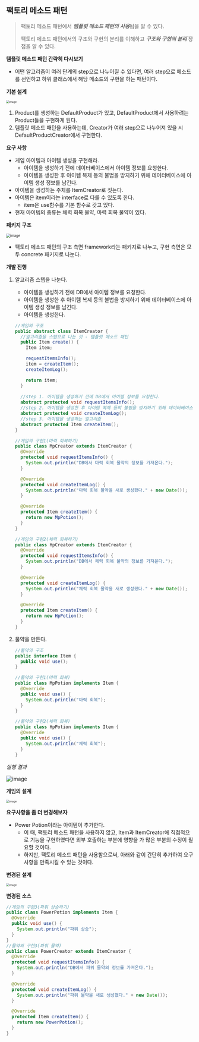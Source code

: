## 팩토리 메소드 패턴

> 팩토리 메소드 패턴에서 ***템플릿 메소드 패턴의 사용***됨을 알 수 있다.
>
> 팩토리 메소드 패턴에서의 구조와 구현의 분리를 이해하고 ***구조와 구현의 분리*** 장점을 알 수 있다.



**템플릿 메소드 패턴 간략히 다시보기**

- 어떤 알고리즘이 여러 단계의 step으로 나누어질 수 있다면, 여러 step으로 메소드를 선언하고 하위 클래스에서 해당 메소드의 구현을 하는 패턴이다. 



**기본 설계**

<img src="https://user-images.githubusercontent.com/40616436/80381247-a2df9b00-88db-11ea-8c2c-9a49ff905cd0.png" alt="image" style="zoom:50%;" />

1. Product를 생성하는 DefaultProduct가 있고, DefaultProduct에서 사용하려는 Product들을 구현하게 된다.
2. 템플릿 메소드 패턴을 사용하는데, Creator가 여러 step으로 나누어져 있을 시 DefaultProductCreator에서 구현한다.



**요구 사항**

- 게임 아이템과 아이템 생성을 구현해라.
  - 아이템을 생성하기 전에 데이터베이스에서 아이템 정보를 요청한다.
  - 아이템을 생성한 후 아이템 복제 등의 불법을 방지하기 위해 데이터베이스에 아이템 생성 정보를 남긴다.
- 아이템을 생성하는 주체를 ItemCreator로 짓는다.
- 아이템은 item이라는 interface로 다룰 수 있도록 한다.
  - item은 use함수를 기본 함수로 갖고 있다.
- 현재 아이템의 종류는 체력 회복 물약, 마력 회복 물약이 있다.



**패키지 구조**

<img src="https://user-images.githubusercontent.com/40616436/80390637-aa0ca600-88e7-11ea-94eb-68c40d0af84d.png" alt="image" style="zoom:67%;" />

- 팩토리 메소드 패턴의 구조 측면 framework라는 패키지로 나누고, 구현 측면은 모두 concrete 패키지로 나눈다.



**개발 진행**

1. 알고리즘 스텝을 나눈다.

   - 아이템을 생성하기 전에 DB에서 아이템 정보를 요청한다.
   - 아이템을 생성한 후 아이템 복제 등의 불법을 방지하기 위해 데이터베이스에 아이템 생성 정보를 남긴다.
   - 아이템을 생성한다.

   ~~~java
   //게임의 구조
   public abstract class ItemCreator {
     //알고리즘을 스텝으로 나눈 것 - 템플릿 메소드 패턴
     public Item create() {
       Item item;
   
       requestItemsInfo();
       item = createItem();
       createItemLog();
   
       return item;
     }
     
     //step 1. 아이템을 생성하기 전에 DB에서 아이템 정보를 요청한다.
     abstract protected void requestItemsInfo();
     //step 2. 아이템을 생성한 후 아이템 복제 등의 불법을 방지하기 위해 데이터베이스에 아이템 생성 정보를 남긴다.
     abstract protected void createItemLog();
     //step 3. 아이템을 생성하는 알고리즘
     abstract protected Item createItem();
   }
   
   //게임의 구현1(마력 회복하기)
   public class MpCreator extends ItemCreator {
     @Override
     protected void requestItemsInfo() {
       System.out.println("DB에서 마력 회복 물약의 정보를 가져온다.");
     }
   
     @Override
     protected void createItemLog() {
       System.out.println("마력 회복 물약을 새로 생성했다." + new Date());
     }
   
     @Override
     protected Item createItem() {
       return new MpPotion();
     }
   }
   
   //게임의 구현2(체력 회복하기)
   public class HpCreator extends ItemCreator {
     @Override
     protected void requestItemsInfo() {
       System.out.println("DB에서 체력 회복 물약의 정보를 가져온다.");
     }
   
     @Override
     protected void createItemLog() {
       System.out.println("체력 회복 물약을 새로 생성했다." + new Date());
     }
   
     @Override
     protected Item createItem() {
       return new HpPotion();
     }
   }
   ~~~

2. 물약을 만든다.

   ~~~java
   //물약의 구조
   public interface Item {
     public void use();
   }
   
   //물약의 구현1(마력 회복)
   public class MpPotion implements Item {
     @Override
     public void use() {
       System.out.println("마력 회복");
     }
   }
   
   //물약의 구현2(체력 회복)
   public class HpPotion implements Item {
     @Override
     public void use() {
       System.out.println("체력 회복");
     }
   }
   ~~~

*실행 결과*

![image](https://user-images.githubusercontent.com/40616436/80390251-20f56f00-88e7-11ea-95ba-a1c9f12d305b.png)



**게임의 설계**

<img src="https://user-images.githubusercontent.com/40616436/80389226-c6a7de80-88e5-11ea-92dc-f0b429813cdf.png" alt="image" style="zoom:50%;" />



**요구사항을 좀 더 변경해보자**

- Power Potion이라는 아이템이 추가한다.
  - 이 때, 팩토리 메소드 패턴을 사용하지 않고, Item과 ItemCreator에 직접적으로 기능을 구현하였다면 외부 호출하는 부분에 영향을 가 많은 부분의 수정이 필요할 것이다.
  - 하지만, 팩토리 메소드 패턴을 사용함으로써, 아래와 같이 간단히 추가하여 요구사항을 만족시킬 수 있는 것이다.



**변경된 설계**

<img src="https://user-images.githubusercontent.com/40616436/80389927-b5ab9d00-88e6-11ea-8502-f77b8aaa4e84.png" alt="image" style="zoom:50%;" />



**변경된 소스**

~~~java
//게임의 구현3(파워 상승하기)
public class PowerPotion implements Item {
  @Override
  public void use() {
    System.out.println("파워 상승");
  }
}
//물약의 구현3(파워 물약)
public class PowerCreator extends ItemCreator {
  @Override
  protected void requestItemsInfo() {
    System.out.println("DB에서 파워 물약의 정보를 가져온다.");
  }

  @Override
  protected void createItemLog() {
    System.out.println("파워 물약을 새로 생성했다." + new Date());
  }

  @Override
  protected Item createItem() {
    return new PowerPotion();
  }
}
~~~



